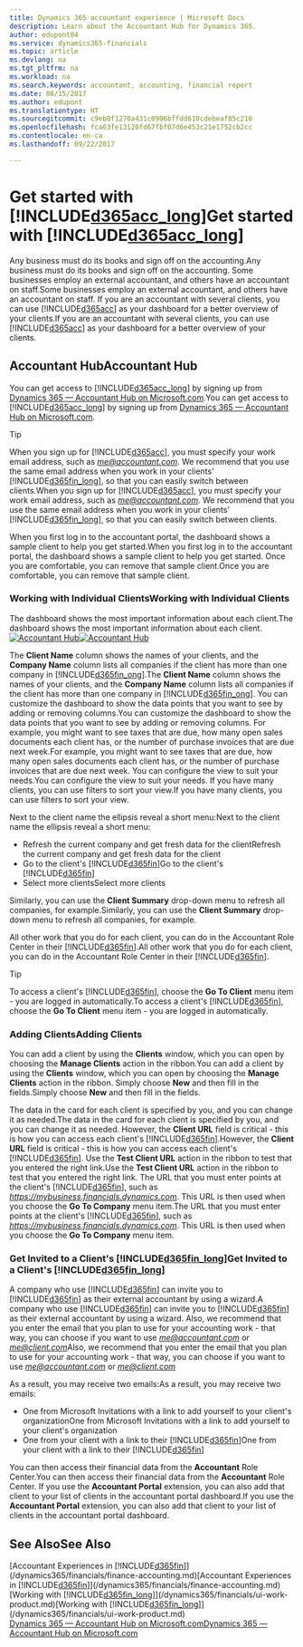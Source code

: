```yaml
---
title: Dynamics 365 accountant experience | Microsoft Docs
description: Learn about the Accountant Hub for Dynamics 365.
author: edupont04
ms.service: dynamics365-financials
ms.topic: article
ms.devlang: na
ms.tgt_pltfrm: na
ms.workload: na
ms.search.keywords: accountant, accounting, financial report
ms.date: 08/15/2017
ms.author: edupont
ms.translationtype: HT
ms.sourcegitcommit: c9eb0f1270a431c0996bffdd610cdebeaf85c216
ms.openlocfilehash: fca63fe13120fd67fbf07d6e453c21e1752cb2cc
ms.contentlocale: en-ca
ms.lasthandoff: 09/22/2017

---
```

# <a name="get-started-with-included365acclongincludesd365acclongmdmd"></a><span data-ttu-id="09b0d-103">Get started with [!INCLUDE[d365acc_long](includes/d365acc_long_md.md)]</span><span class="sxs-lookup"><span data-stu-id="09b0d-103">Get started with [!INCLUDE[d365acc_long](includes/d365acc_long_md.md)]</span></span>
<span data-ttu-id="09b0d-104">Any business must do its books and sign off on the accounting.</span><span class="sxs-lookup"><span data-stu-id="09b0d-104">Any business must do its books and sign off on the accounting.</span></span> <span data-ttu-id="09b0d-105">Some businesses employ an external accountant, and others have an accountant on staff.</span><span class="sxs-lookup"><span data-stu-id="09b0d-105">Some businesses employ an external accountant, and others have an accountant on staff.</span></span> <span data-ttu-id="09b0d-106">If you are an accountant with several clients, you can use [!INCLUDE[d365acc](includes/d365acc_md.md)] as your dashboard for a better overview of your clients.</span><span class="sxs-lookup"><span data-stu-id="09b0d-106">If you are an accountant with several clients, you can use [!INCLUDE[d365acc](includes/d365acc_md.md)] as your dashboard for a better overview of your clients.</span></span>  

## <a name="accountant-hub"></a><span data-ttu-id="09b0d-107">Accountant Hub</span><span class="sxs-lookup"><span data-stu-id="09b0d-107">Accountant Hub</span></span>
<span data-ttu-id="09b0d-108">You can get access to [!INCLUDE[d365acc_long](includes/d365acc_md.md)] by signing up from [Dynamics 365 — Accountant Hub on Microsoft.com](https://www.microsoft.com/en-us/dynamics365/financial-insights-for-accountants).</span><span class="sxs-lookup"><span data-stu-id="09b0d-108">You can get access to [!INCLUDE[d365acc_long](includes/d365acc_md.md)] by signing up from [Dynamics 365 — Accountant Hub on Microsoft.com](https://www.microsoft.com/en-us/dynamics365/financial-insights-for-accountants).</span></span>  

> [!TIP]  
>  <span data-ttu-id="09b0d-109">When you sign up for [!INCLUDE[d365acc](includes/d365acc_md.md)], you must specify your work email address, such as *me@accountant.com*. We recommend that you use the same email address when you work in your clients' [!INCLUDE[d365fin_long](includes/d365fin_long_md.md)], so that you can easily switch between clients.</span><span class="sxs-lookup"><span data-stu-id="09b0d-109">When you sign up for [!INCLUDE[d365acc](includes/d365acc_md.md)], you must specify your work email address, such as *me@accountant.com*. We recommend that you use the same email address when you work in your clients' [!INCLUDE[d365fin_long](includes/d365fin_long_md.md)], so that you can easily switch between clients.</span></span>  

<span data-ttu-id="09b0d-110">When you first log in to the accountant portal, the dashboard shows a sample client to help you get started.</span><span class="sxs-lookup"><span data-stu-id="09b0d-110">When you first log in to the accountant portal, the dashboard shows a sample client to help you get started.</span></span> <span data-ttu-id="09b0d-111">Once you are comfortable, you can remove that sample client.</span><span class="sxs-lookup"><span data-stu-id="09b0d-111">Once you are comfortable, you can remove that sample client.</span></span>  

### <a name="working-with-individual-clients"></a><span data-ttu-id="09b0d-112">Working with Individual Clients</span><span class="sxs-lookup"><span data-stu-id="09b0d-112">Working with Individual Clients</span></span>
<span data-ttu-id="09b0d-113">The dashboard shows the most important information about each client.</span><span class="sxs-lookup"><span data-stu-id="09b0d-113">The dashboard shows the most important information about each client.</span></span>  
<span data-ttu-id="09b0d-114">[![Accountant Hub](./media/ui-extensions-accportal/accountant-portal.png)](https://go.microsoft.com/fwlink/?linkid=851257)</span><span class="sxs-lookup"><span data-stu-id="09b0d-114">[![Accountant Hub](./media/ui-extensions-accportal/accountant-portal.png)](https://go.microsoft.com/fwlink/?linkid=851257)</span></span>

<span data-ttu-id="09b0d-115">The **Client Name** column shows the names of your clients, and the **Company Name** column lists all companies if the client has more than one company in [!INCLUDE[d365fin_ong](includes/d365fin_long_md.md)].</span><span class="sxs-lookup"><span data-stu-id="09b0d-115">The **Client Name** column shows the names of your clients, and the **Company Name** column lists all companies if the client has more than one company in [!INCLUDE[d365fin_ong](includes/d365fin_long_md.md)].</span></span> <span data-ttu-id="09b0d-116">You can customize the dashboard to show the data points that you want to see by adding or removing columns.</span><span class="sxs-lookup"><span data-stu-id="09b0d-116">You can customize the dashboard to show the data points that you want to see by adding or removing columns.</span></span> <span data-ttu-id="09b0d-117">For example, you might want to see taxes that are due, how many open sales documents each client has, or the number of purchase invoices that are due next week.</span><span class="sxs-lookup"><span data-stu-id="09b0d-117">For example, you might want to see taxes that are due, how many open sales documents each client has, or the number of purchase invoices that are due next week.</span></span> <span data-ttu-id="09b0d-118">You can configure the view to suit your needs.</span><span class="sxs-lookup"><span data-stu-id="09b0d-118">You can configure the view to suit your needs.</span></span> <span data-ttu-id="09b0d-119">If you have many clients, you can use filters to sort your view.</span><span class="sxs-lookup"><span data-stu-id="09b0d-119">If you have many clients, you can use filters to sort your view.</span></span>  

<span data-ttu-id="09b0d-120">Next to the client name the ellipsis reveal a short menu:</span><span class="sxs-lookup"><span data-stu-id="09b0d-120">Next to the client name the ellipsis reveal a short menu:</span></span>

-   <span data-ttu-id="09b0d-121">Refresh the current company and get fresh data for the client</span><span class="sxs-lookup"><span data-stu-id="09b0d-121">Refresh the current company and get fresh data for the client</span></span>  
-   <span data-ttu-id="09b0d-122">Go to the client's [!INCLUDE[d365fin](includes/d365fin_md.md)]</span><span class="sxs-lookup"><span data-stu-id="09b0d-122">Go to the client's [!INCLUDE[d365fin](includes/d365fin_md.md)]</span></span>  
-   <span data-ttu-id="09b0d-123">Select more clients</span><span class="sxs-lookup"><span data-stu-id="09b0d-123">Select more clients</span></span>  

<span data-ttu-id="09b0d-124">Similarly, you can use the **Client Summary** drop-down menu to refresh all companies, for example.</span><span class="sxs-lookup"><span data-stu-id="09b0d-124">Similarly, you can use the **Client Summary** drop-down menu to refresh all companies, for example.</span></span>  

<span data-ttu-id="09b0d-125">All other work that you do for each client, you can do in the Accountant Role Center in their [!INCLUDE[d365fin](includes/d365fin_md.md)].</span><span class="sxs-lookup"><span data-stu-id="09b0d-125">All other work that you do for each client, you can do in the Accountant Role Center in their [!INCLUDE[d365fin](includes/d365fin_md.md)].</span></span>  

> [!TIP]  
>  <span data-ttu-id="09b0d-126">To access a client's [!INCLUDE[d365fin](includes/d365fin_md.md)], choose the **Go To Client** menu item - you are logged in automatically.</span><span class="sxs-lookup"><span data-stu-id="09b0d-126">To access a client's [!INCLUDE[d365fin](includes/d365fin_md.md)], choose the **Go To Client** menu item - you are logged in automatically.</span></span>

### <a name="adding-clients"></a><span data-ttu-id="09b0d-127">Adding Clients</span><span class="sxs-lookup"><span data-stu-id="09b0d-127">Adding Clients</span></span>
<span data-ttu-id="09b0d-128">You can add a client by using the **Clients** window, which you can open by choosing the **Manage Clients** action in the ribbon.</span><span class="sxs-lookup"><span data-stu-id="09b0d-128">You can add a client by using the **Clients** window, which you can open by choosing the **Manage Clients** action in the ribbon.</span></span> <span data-ttu-id="09b0d-129">Simply choose **New** and then fill in the fields.</span><span class="sxs-lookup"><span data-stu-id="09b0d-129">Simply choose **New** and then fill in the fields.</span></span>  

<span data-ttu-id="09b0d-130">The data in the card for each client is specified by you, and you can change it as needed.</span><span class="sxs-lookup"><span data-stu-id="09b0d-130">The data in the card for each client is specified by you, and you can change it as needed.</span></span> <span data-ttu-id="09b0d-131">However, the **Client URL** field is critical - this is how you can access each client's [!INCLUDE[d365fin](includes/d365fin_md.md)].</span><span class="sxs-lookup"><span data-stu-id="09b0d-131">However, the **Client URL** field is critical - this is how you can access each client's [!INCLUDE[d365fin](includes/d365fin_md.md)].</span></span> <span data-ttu-id="09b0d-132">Use the **Test Client URL** action in the ribbon to test that you entered the right link.</span><span class="sxs-lookup"><span data-stu-id="09b0d-132">Use the **Test Client URL** action in the ribbon to test that you entered the right link.</span></span> <span data-ttu-id="09b0d-133">The URL that you must enter points at the client's [!INCLUDE[d365fin](includes/d365fin_md.md)], such as *https://mybusiness.financials.dynamics.com*. This URL is then used when you choose the **Go To Company** menu item.</span><span class="sxs-lookup"><span data-stu-id="09b0d-133">The URL that you must enter points at the client's [!INCLUDE[d365fin](includes/d365fin_md.md)], such as *https://mybusiness.financials.dynamics.com*. This URL is then used when you choose the **Go To Company** menu item.</span></span>  

<!--If you have been invited to a client's [!INCLUDE[d365fin](includes/d365fin_md.md)] and signed in with your work account, then the client will be added to your dashboard in the accountant portal. -->


### <a name="get-invited-to-a-clients-included365finlongincludesd365finlongmdmd"></a><span data-ttu-id="09b0d-134">Get Invited to a Client's [!INCLUDE[d365fin_long](includes/d365fin_long_md.md)]</span><span class="sxs-lookup"><span data-stu-id="09b0d-134">Get Invited to a Client's [!INCLUDE[d365fin_long](includes/d365fin_long_md.md)]</span></span>
<span data-ttu-id="09b0d-135">A company who use [!INCLUDE[d365fin](includes/d365fin_md.md)] can invite you to [!INCLUDE[d365fin](includes/d365fin_md.md)] as their external accountant by using a wizard.</span><span class="sxs-lookup"><span data-stu-id="09b0d-135">A company who use [!INCLUDE[d365fin](includes/d365fin_md.md)] can invite you to [!INCLUDE[d365fin](includes/d365fin_md.md)] as their external accountant by using a wizard.</span></span> <span data-ttu-id="09b0d-136">Also, we recommend that you enter the email that you plan to use for your accounting work - that way, you can choose if you want to use *me@accountant.com* or *me@client.com*</span><span class="sxs-lookup"><span data-stu-id="09b0d-136">Also, we recommend that you enter the email that you plan to use for your accounting work - that way, you can choose if you want to use *me@accountant.com* or *me@client.com*</span></span>  

<span data-ttu-id="09b0d-137">As a result, you may receive two emails:</span><span class="sxs-lookup"><span data-stu-id="09b0d-137">As a result, you may receive two emails:</span></span>

-   <span data-ttu-id="09b0d-138">One from Microsoft Invitations with a link to add yourself to your client's organization</span><span class="sxs-lookup"><span data-stu-id="09b0d-138">One from Microsoft Invitations with a link to add yourself to your client's organization</span></span>  
-   <span data-ttu-id="09b0d-139">One from your client with a link to their [!INCLUDE[d365fin](includes/d365fin_md.md)]</span><span class="sxs-lookup"><span data-stu-id="09b0d-139">One from your client with a link to their [!INCLUDE[d365fin](includes/d365fin_md.md)]</span></span>  

<span data-ttu-id="09b0d-140">You can then access their financial data from the **Accountant** Role Center.</span><span class="sxs-lookup"><span data-stu-id="09b0d-140">You can then access their financial data from the **Accountant** Role Center.</span></span> <span data-ttu-id="09b0d-141">If you use the **Accountant Portal** extension, you can also add that client to your list of clients in the accountant portal dashboard.</span><span class="sxs-lookup"><span data-stu-id="09b0d-141">If you use the **Accountant Portal** extension, you can also add that client to your list of clients in the accountant portal dashboard.</span></span>  

## <a name="see-also"></a><span data-ttu-id="09b0d-142">See Also</span><span class="sxs-lookup"><span data-stu-id="09b0d-142">See Also</span></span>
<span data-ttu-id="09b0d-143">[Accountant Experiences in [!INCLUDE[d365fin](includes/d365fin_md.md)]](/dynamics365/financials/finance-accounting.md)</span><span class="sxs-lookup"><span data-stu-id="09b0d-143">[Accountant Experiences in [!INCLUDE[d365fin](includes/d365fin_md.md)]](/dynamics365/financials/finance-accounting.md)</span></span>  
<span data-ttu-id="09b0d-144">[Working with [!INCLUDE[d365fin_long](includes/d365fin_long_md.md)]](/dynamics365/financials/ui-work-product.md)</span><span class="sxs-lookup"><span data-stu-id="09b0d-144">[Working with [!INCLUDE[d365fin_long](includes/d365fin_long_md.md)]](/dynamics365/financials/ui-work-product.md)</span></span>  
[<span data-ttu-id="09b0d-145">Dynamics 365 — Accountant Hub on Microsoft.com</span><span class="sxs-lookup"><span data-stu-id="09b0d-145">Dynamics 365 — Accountant Hub on Microsoft.com</span></span>](https://www.microsoft.com/en-us/dynamics365/financial-insights-for-accountants)  

